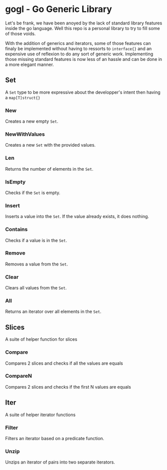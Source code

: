 # gogl - Go Generic Library

Let's be frank, we have been anoyed by the lack of standard library features inside the go language. Well this repo is a personal library to try to fill some of those voids.

With the addition of generics and iterators, some of those features can finaly be implemented without having to ressorts to `interface{}` and an expensive use of reflexion to do any sort of generic work. Implementing those missing standard features is now less of an hassle and can be done in a more elegant manner.

## Set

A `Set` type to be more expressive about the developper's intent then having a `map[T]struct{}`

### New

Creates a new empty `Set`.

### NewWithValues

Creates a new `Set` with the provided values.

### Len

Returns the number of elements in the `Set`.

### IsEmpty

Checks if the `Set` is empty.

### Insert

Inserts a value into the `Set`. If the value already exists, it does nothing.

### Contains

Checks if a value is in the `Set`.

### Remove

Removes a value from the `Set`.

### Clear

Clears all values from the `Set`.

### All

Returns an iterator over all elements in the `Set`.

## Slices

A suite of helper function for slices

### Compare

Compares 2 slices and checks if all the values are equals

### CompareN

Compares 2 slices and checks if the first N values are equals

## Iter

A suite of helper iterator functions

### Filter

Filters an iterator based on a predicate function.

### Unzip

Unzips an iterator of pairs into two separate iterators.

